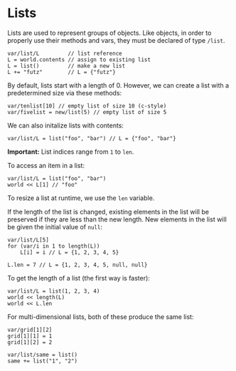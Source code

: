 # Lists

Lists are used to represent groups of objects. Like objects, in order to properly use their methods and vars, they must be declared of type `/list`.

```dm
var/list/L         // list reference
L = world.contents // assign to existing list
L = list()         // make a new list
L += "futz"        // L = {"futz"}
```

By default, lists start with a length of 0. However, we can create a list with a predetermined size via these methods:
```dm
var/tenlist[10] // empty list of size 10 (c-style)
var/fivelist = new/list(5) // empty list of size 5
```

We can also initalize lists with contents:
```dm
var/list/L = list("foo", "bar") // L = {"foo", "bar"}
```

**Important:** List indices range from `1` to `len`. 

To access an item in a list:
```dm
var/list/L = list("foo", "bar")
world << L[1] // "foo"
```

To resize a list at runtime, we use the `len` variable. 

If the length of the list is changed, existing elements in the list will be preserved if they are less than the new length. New elements in the list will be given the initial value of `null`:
```dm
var/list/L[5]
for (var/i in 1 to length(L))
	L[i] = i // L = {1, 2, 3, 4, 5}

L.len = 7 // L = {1, 2, 3, 4, 5, null, null}
```

To get the length of a list (the first way is faster):
```dm
var/list/L = list(1, 2, 3, 4)
world << length(L)
world << L.len
```

For multi-dimensional lists, both of these produce the same list:
```dm
var/grid[1][2]
grid[1][1] = 1
grid[1][2] = 2

var/list/same = list()
same += list("1", "2")
```
